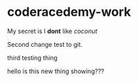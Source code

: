 # coderacedemy-work

My secret is I **dont** like *_coconut_*

Second change test to git. 

third testing thing

hello is this new thing showing???